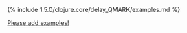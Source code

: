 {% include 1.5.0/clojure.core/delay_QMARK/examples.md %}

[Please add examples!](https://github.com/arrdem/grimoire/edit/master/_includes/1.6.0/clojure.core/delay_QMARK/examples.md)
